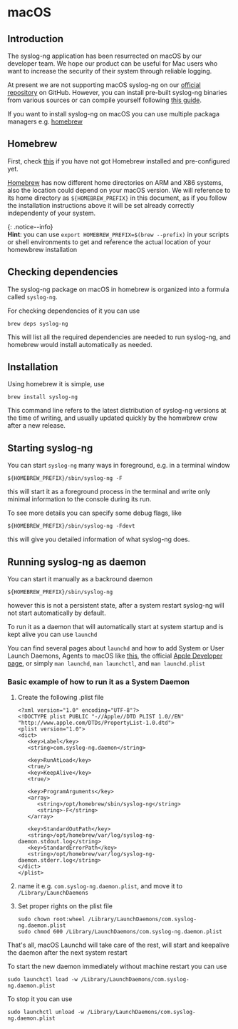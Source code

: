 # macOS

[ref:install]: /chapters/chapter_4/section_2
[ref:compile]: /chapters/chapter_4/section_2
[ref:freepascal-launchd]: https://wiki.freepascal.org/macOS_daemons_and_agents
[ref:apple-launchd]: https://developer.apple.com/library/archive/documentation/MacOSX/Conceptual/BPSystemStartup/Chapters/CreatingLaunchdJobs.html
[ref:homebrew]: http://brew.sh
[gh:ose-official]: <http://www.github.com/balabit/syslog-ng>

## Introduction

The syslog-ng application has been resurrected on macOS by our developer team.
We hope our product can be useful for Mac users who want to increase the security of their
system through reliable logging.

At present we are not supporting macOS syslog-ng on our [official repository][gh:ose-official] on GitHub.
However, you can install pre-built syslog-ng binaries from various sources or can compile yourself following [this guide][ref:compile].

If you want to install syslog-ng on macOS you can use multiple packaga managers e.g. [homebrew][ref:homebrew]

## Homebrew

First, check [this][ref:install] if you have not got Homebrew installed and pre-configured yet.

[Homebrew][ref:homebrew] has now different home directories on ARM and X86 systems, also the location could depend on your macOS version.
We will reference to its home directory as `${HOMEBREW_PREFIX}` in this document, as if you follow the installation instructions above it will be set already correctly independenty of your system.

{: .notice--info}  
**Hint**: you can use `export HOMEBREW_PREFIX=$(brew --prefix)` in your scripts or shell environments to get and reference the actual location of your homewbrew installation

## Checking dependencies

The syslog-ng package on macOS in homebrew is organized into a formula called `syslog-ng`.

For checking dependencies of it you can use

```shell
brew deps syslog-ng
```

This will list all the required dependencies are needed to run syslog-ng, and homebrew would install automatically as needed.

## Installation

Using homebrew it is simple, use

```shell
brew install syslog-ng
```

This command line refers to the latest distribution of syslog-ng versions at the
time of writing, and usually updated quickly by the homwbrew crew after a new release.

## Starting syslog-ng

You can start `syslog-ng` many ways in foreground, e.g. in a terminal window

```shell
${HOMEBREW_PREFIX}/sbin/syslog-ng -F
```

this will start it as a foreground process in the terminal and write only minimal information to the console during its run.

To see more details you can specify some debug flags, like

```shell
${HOMEBREW_PREFIX}/sbin/syslog-ng -Fdevt
```

this will give you detailed information of what syslog-ng does.

## Running syslog-ng as daemon

You can start it manually as a backround daemon

```shell
${HOMEBREW_PREFIX}/sbin/syslog-ng
```

however this is not a persistent state, after a system restart syslog-ng will not start automatically by default.

To run it as a daemon that will automatically start at system startup and is kept alive you can use `launchd`

You can find several pages about `launchd` and how to add System or User Launch Daemons, Agents to macOS like [this][ref:freepascal-launchd], the official [Apple Developer page][ref:apple-launchd], or simply `man launchd`, `man launchctl`, and `man launchd.plist`

### Basic example of how to run it as a System Daemon

1. Create the following .plist file

   ```plist
   <?xml version="1.0" encoding="UTF-8"?>
   <!DOCTYPE plist PUBLIC "-//Apple//DTD PLIST 1.0//EN" "http://www.apple.com/DTDs/PropertyList-1.0.dtd">
   <plist version="1.0">
   <dict>
      <key>Label</key>
      <string>com.syslog-ng.daemon</string>
      
      <key>RunAtLoad</key>
      <true/>
      <key>KeepAlive</key>
      <true/>
      
      <key>ProgramArguments</key>
      <array>
         <string>/opt/homebrew/sbin/syslog-ng</string>
         <string>-F</string>
      </array>

      <key>StandardOutPath</key>
      <string>/opt/homebrew/var/log/syslog-ng-daemon.stdout.log</string>
      <key>StandardErrorPath</key>
      <string>/opt/homebrew/var/log/syslog-ng-daemon.stderr.log</string>
   </dict>
   </plist>
   ```

2. name it e.g. `com.syslog-ng.daemon.plist`, and move it to `/Library/LaunchDaemons`

3. Set proper rights on the plist file

   ```shell
   sudo chown root:wheel /Library/LaunchDaemons/com.syslog-ng.daemon.plist
   sudo chmod 600 /Library/LaunchDaemons/com.syslog-ng.daemon.plist
   ```

That's all, macOS Launchd will take care of the rest, will start and keepalive the daemon after the next system restart

To start the new daemon immediately without machine restart you can use

```shell
sudo launchctl load -w /Library/LaunchDaemons/com.syslog-ng.daemon.plist
```

To stop it you can use

```shell
sudo launchctl unload -w /Library/LaunchDaemons/com.syslog-ng.daemon.plist
```
